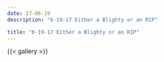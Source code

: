 ```yaml
---
date: 17-06-19
description: "6-19-17 Either a Blighty or an RIP"

title: "6-19-17 Either a Blighty or an RIP"
---
```

{{< gallery >}}
